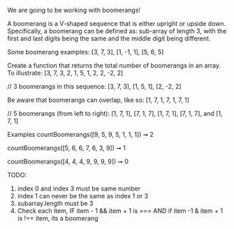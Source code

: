 We are going to be working with boomerangs!

A boomerang is a V-shaped sequence that is either upright or upside down. Specifically, a boomerang can be defined as: sub-array of length 3, with the first and last digits being the same and the middle digit being different.

Some boomerang examples:
[3, 7, 3], [1, -1, 1], [5, 6, 5]

Create a function that returns the total number of boomerangs in an array.
To illustrate:
[3, 7, 3, 2, 1, 5, 1, 2, 2, -2, 2]

// 3 boomerangs in this sequence: [3, 7, 3], [1, 5, 1], [2, -2, 2]

Be aware that boomerangs can overlap, like so:
[1, 7, 1, 7, 1, 7, 1]

// 5 boomerangs (from left to right): [1, 7, 1], [7, 1, 7], [1, 7, 1], [7, 1, 7], and [1, 7, 1]

Examples
countBoomerangs([9, 5, 9, 5, 1, 1, 1]) ➞ 2

countBoomerangs([5, 6, 6, 7, 6, 3, 9]) ➞ 1

countBoomerangs([4, 4, 4, 9, 9, 9, 9]) ➞ 0

TODO:

1. index 0 and index 3 must be same number
2. index 1 can never be the same as index 1 or 3
3. subarray.length must be 3
4. Check each item, IF item - 1 && item + 1 is === AND if item -1 & item + 1 is !== item, its a boomerang
